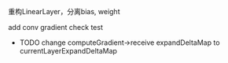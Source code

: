 重构LinearLayer，分离bias, weight

add conv gradient check test



<!-- - TODO need rename LayerAbstractType->bpDelta:
    -  "currentLayerDelta" to nextLayerDelta
    -  returned "previousLayerDelta" to currentLayerDelta
  
    -  TODO also rename related implement code -->




- TODO change computeGradient->receive expandDeltaMap to currentLayerExpandDeltaMap